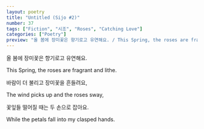 ```yaml
---
layout: poetry
title: "Untitled (Sijo #2)"
number: 37
tags: ["Fiction", "시조", "Roses", "Catching Love"]
categories: ["Poetry"]
preview: "올 봄에 장미꽃은 향기로고 유연해요. / This Spring, the roses are fragrant and lithe..."
---
```

<p lang="ko">올 봄에 장미꽃은 향기로고 유연해요.</p>
<p>This Spring, the roses are fragrant and lithe.</p>
<p lang="ko">바람이 더 불리고 장미꽃을 흔들려요,</p>
<p>The wind picks up and the roses sway,</p>
<p lang="ko">꽃잎들 떨어질 때는 두 손으로 잡아요.</p>
<p>While the petals fall into my clasped hands.</p>
